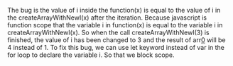 The bug is the value of i inside the function(x) is equal to the value of i in the createArrayWithNewI(x) after the iteration.
Because javascript is function scope that the variable i in function(x) is equal to the variable i in createArrayWithNewI(x).
So when the call createArrayWithNewI(3) is finished, the value of i has been changed to 3 and the result of arr[0](1) will be 4 instead of 1.
To fix this bug, we can use let keyword instead of var in the for loop to declare the variable i.
So that we block scope.